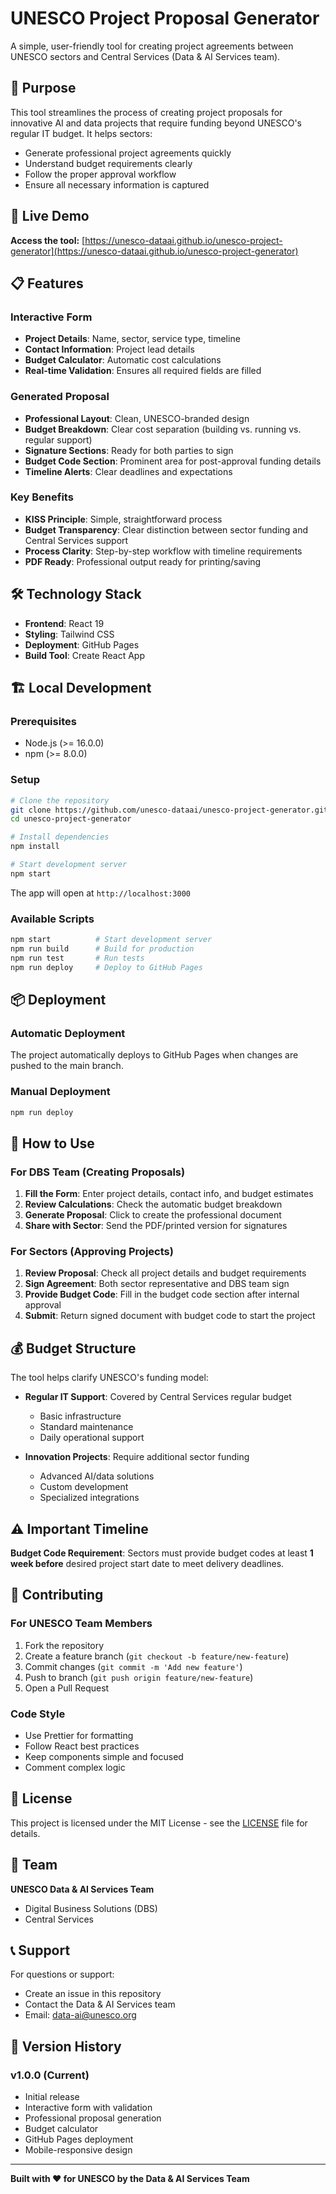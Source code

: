 # UNESCO Project Proposal Generator

A simple, user-friendly tool for creating project agreements between UNESCO sectors and Central Services (Data & AI Services team).

## 🎯 Purpose

This tool streamlines the process of creating project proposals for innovative AI and data projects that require funding beyond UNESCO's regular IT budget. It helps sectors:

- Generate professional project agreements quickly
- Understand budget requirements clearly
- Follow the proper approval workflow
- Ensure all necessary information is captured

## 🚀 Live Demo

**Access the tool:** [https://unesco-dataai.github.io/unesco-project-generator](https://unesco-dataai.github.io/unesco-project-generator)

## 📋 Features

### Interactive Form
- **Project Details**: Name, sector, service type, timeline
- **Contact Information**: Project lead details
- **Budget Calculator**: Automatic cost calculations
- **Real-time Validation**: Ensures all required fields are filled

### Generated Proposal
- **Professional Layout**: Clean, UNESCO-branded design
- **Budget Breakdown**: Clear cost separation (building vs. running vs. regular support)
- **Signature Sections**: Ready for both parties to sign
- **Budget Code Section**: Prominent area for post-approval funding details
- **Timeline Alerts**: Clear deadlines and expectations

### Key Benefits
- **KISS Principle**: Simple, straightforward process
- **Budget Transparency**: Clear distinction between sector funding and Central Services support
- **Process Clarity**: Step-by-step workflow with timeline requirements
- **PDF Ready**: Professional output ready for printing/saving

## 🛠️ Technology Stack

- **Frontend**: React 19
- **Styling**: Tailwind CSS
- **Deployment**: GitHub Pages
- **Build Tool**: Create React App

## 🏗️ Local Development

### Prerequisites
- Node.js (>= 16.0.0)
- npm (>= 8.0.0)

### Setup
```bash
# Clone the repository
git clone https://github.com/unesco-dataai/unesco-project-generator.git
cd unesco-project-generator

# Install dependencies
npm install

# Start development server
npm start
```

The app will open at `http://localhost:3000`

### Available Scripts

```bash
npm start          # Start development server
npm run build      # Build for production
npm run test       # Run tests
npm run deploy     # Deploy to GitHub Pages
```

## 📦 Deployment

### Automatic Deployment
The project automatically deploys to GitHub Pages when changes are pushed to the main branch.

### Manual Deployment
```bash
npm run deploy
```

## 📖 How to Use

### For DBS Team (Creating Proposals)
1. **Fill the Form**: Enter project details, contact info, and budget estimates
2. **Review Calculations**: Check the automatic budget breakdown
3. **Generate Proposal**: Click to create the professional document
4. **Share with Sector**: Send the PDF/printed version for signatures

### For Sectors (Approving Projects)
1. **Review Proposal**: Check all project details and budget requirements
2. **Sign Agreement**: Both sector representative and DBS team sign
3. **Provide Budget Code**: Fill in the budget code section after internal approval
4. **Submit**: Return signed document with budget code to start the project

## 💰 Budget Structure

The tool helps clarify UNESCO's funding model:

- **Regular IT Support**: Covered by Central Services regular budget
  - Basic infrastructure
  - Standard maintenance
  - Daily operational support

- **Innovation Projects**: Require additional sector funding
  - Advanced AI/data solutions
  - Custom development
  - Specialized integrations

## ⚠️ Important Timeline

**Budget Code Requirement**: Sectors must provide budget codes at least **1 week before** desired project start date to meet delivery deadlines.

## 🤝 Contributing

### For UNESCO Team Members
1. Fork the repository
2. Create a feature branch (`git checkout -b feature/new-feature`)
3. Commit changes (`git commit -m 'Add new feature'`)
4. Push to branch (`git push origin feature/new-feature`)
5. Open a Pull Request

### Code Style
- Use Prettier for formatting
- Follow React best practices
- Keep components simple and focused
- Comment complex logic

## 📝 License

This project is licensed under the MIT License - see the [LICENSE](LICENSE) file for details.

## 👥 Team

**UNESCO Data & AI Services Team**
- Digital Business Solutions (DBS)
- Central Services

## 📞 Support

For questions or support:
- Create an issue in this repository
- Contact the Data & AI Services team
- Email: [data-ai@unesco.org](mailto:data-ai@unesco.org)

## 🔄 Version History

### v1.0.0 (Current)
- Initial release
- Interactive form with validation
- Professional proposal generation
- Budget calculator
- GitHub Pages deployment
- Mobile-responsive design

---

**Built with ❤️ for UNESCO by the Data & AI Services Team**